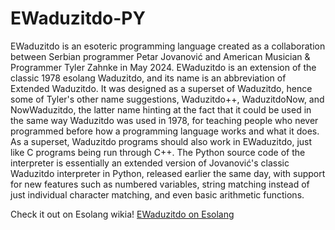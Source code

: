 # EWaduzitdo-PY
EWaduzitdo is an esoteric programming language created as a collaboration between Serbian programmer Petar Jovanović and American Musician & Programmer Tyler Zahnke in May 2024. 
EWaduzitdo is an extension of the classic 1978 esolang Waduzitdo, and its name is an abbreviation of Extended Waduzitdo. It was designed as a superset of Waduzitdo, hence some of Tyler's other name suggestions, Waduzitdo++, WaduzitdoNow, and NowWaduzitdo, the latter name hinting at the fact that it could be used in the same way Waduzitdo was used in 1978, for teaching people who never programmed before how a programming language works and what it does. 
As a superset, Waduzitdo programs should also work in EWaduzitdo, just like C programs being run through C++. 
The Python source code of the interpreter is essentially an extended version of Jovanović's classic Waduzitdo interpreter in Python, released earlier the same day, with support for new features such as numbered variables, string matching instead of just individual character matching, and even basic arithmetic functions.

Check it out on Esolang wikia! [EWaduzitdo on Esolang](https://esolangs.org/wiki/EWaduzitdo)
